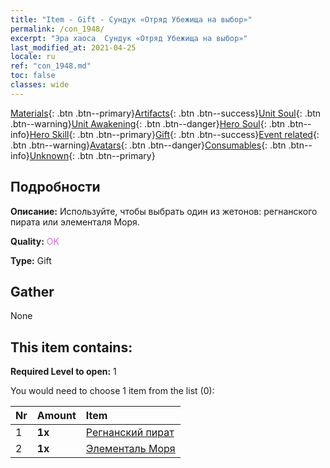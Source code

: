 ```yaml
---
title: "Item - Gift - Сундук «Отряд Убежища на выбор»"
permalink: /con_1948/
excerpt: "Эра хаоса  Сундук «Отряд Убежища на выбор»"
last_modified_at: 2021-04-25
locale: ru
ref: "con_1948.md"
toc: false
classes: wide
---
```

 [Materials](/ItemsRU/){: .btn .btn--primary}[Artifacts](/ItemsRU/Artifacts/){: .btn .btn--success}[Unit Soul](/ItemsRU/UnitSoul/){: .btn .btn--warning}[Unit Awakening](/ItemsRU/UnitAwakening/){: .btn .btn--danger}[Hero Soul](/ItemsRU/HeroSoul/){: .btn .btn--info}[Hero Skill](/ItemsRU/HeroSkill/){: .btn .btn--primary}[Gift](/ItemsRU/Gift/){: .btn .btn--success}[Event related](/ItemsRU/Events/){: .btn .btn--warning}[Avatars](/ItemsRU/Avatars/){: .btn .btn--danger}[Consumables](/ItemsRU/Consumables/){: .btn .btn--info}[Unknown](/ItemsRU/Unknown/){: .btn .btn--primary}

## Подробности
 **Описание:** Используйте, чтобы выбрать один из жетонов: регнанского пирата или элементаля Моря.

 **Quality:** <span style="color: #DA70D6">OK</span>

 **Type:** Gift

## Gather

  None

## This item contains:

 **Required Level to open:** 1

 You would need to choose 1 item from the list (0):

  | Nr | Amount |     Item    |
  |:---|:-------|:------------|
  | 1 |  **1x** | [Регнанский пират](/ItemsRU/unt_273/) |  | 
  | 2 |  **1x** | [Элементаль Моря](/ItemsRU/unt_275/) |  | 
